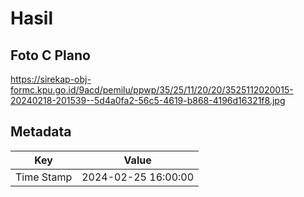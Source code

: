 # Hasil

## Foto C Plano

https://sirekap-obj-formc.kpu.go.id/9acd/pemilu/ppwp/35/25/11/20/20/3525112020015-20240218-201539--5d4a0fa2-56c5-4619-b868-4196d16321f8.jpg


## Metadata

| Key        | Value               |
| ---------- | ------------------- |
| Time Stamp | 2024-02-25 16:00:00 |



